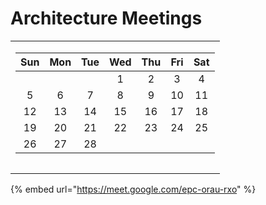 # Architecture Meetings

|                                                                                                                                                                                                                                                                                                                                                                                                                                                                                                                                                                                                                                                                                                                                                                                                                                                                                                                                                                                                                                                                                                                                                                                                                                |
| ------------------------------------------------------------------------------------------------------------------------------------------------------------------------------------------------------------------------------------------------------------------------------------------------------------------------------------------------------------------------------------------------------------------------------------------------------------------------------------------------------------------------------------------------------------------------------------------------------------------------------------------------------------------------------------------------------------------------------------------------------------------------------------------------------------------------------------------------------------------------------------------------------------------------------------------------------------------------------------------------------------------------------------------------------------------------------------------------------------------------------------------------------------------------------------------------------------------------------ |
| <p></p><table><thead><tr><th align="center">Sun</th><th align="center">Mon</th><th align="center">Tue</th><th align="center">Wed</th><th align="center">Thu</th><th align="center">Fri</th><th align="center">Sat</th></tr></thead><tbody><tr><td align="center"></td><td align="center"></td><td align="center"></td><td align="center">1</td><td align="center">2</td><td align="center">3</td><td align="center">4</td></tr><tr><td align="center">5</td><td align="center">6</td><td align="center">7</td><td align="center">8</td><td align="center">9</td><td align="center">10</td><td align="center">11</td></tr><tr><td align="center">12</td><td align="center">13</td><td align="center">14</td><td align="center">15</td><td align="center">16</td><td align="center">17</td><td align="center">18</td></tr><tr><td align="center">19</td><td align="center">20</td><td align="center">21</td><td align="center">22</td><td align="center">23</td><td align="center">24</td><td align="center">25</td></tr><tr><td align="center">26</td><td align="center">27</td><td align="center">28</td><td align="center"></td><td align="center"></td><td align="center"></td><td align="center"></td></tr></tbody></table> |
|                                                                                                                                                                                                                                                                                                                                                                                                                                                                                                                                                                                                                                                                                                                                                                                                                                                                                                                                                                                                                                                                                                                                                                                                                                |
|                                                                                                                                                                                                                                                                                                                                                                                                                                                                                                                                                                                                                                                                                                                                                                                                                                                                                                                                                                                                                                                                                                                                                                                                                                |

{% embed url="https://meet.google.com/epc-orau-rxo" %}
